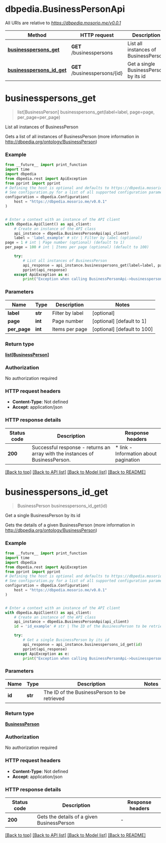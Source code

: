 # dbpedia.BusinessPersonApi

All URIs are relative to *https://dbpedia.mosorio.me/v0.0.1*

Method | HTTP request | Description
------------- | ------------- | -------------
[**businesspersons_get**](BusinessPersonApi.md#businesspersons_get) | **GET** /businesspersons | List all instances of BusinessPerson
[**businesspersons_id_get**](BusinessPersonApi.md#businesspersons_id_get) | **GET** /businesspersons/{id} | Get a single BusinessPerson by its id


# **businesspersons_get**
> list[BusinessPerson] businesspersons_get(label=label, page=page, per_page=per_page)

List all instances of BusinessPerson

Gets a list of all instances of BusinessPerson (more information in http://dbpedia.org/ontology/BusinessPerson)

### Example

```python
from __future__ import print_function
import time
import dbpedia
from dbpedia.rest import ApiException
from pprint import pprint
# Defining the host is optional and defaults to https://dbpedia.mosorio.me/v0.0.1
# See configuration.py for a list of all supported configuration parameters.
configuration = dbpedia.Configuration(
    host = "https://dbpedia.mosorio.me/v0.0.1"
)


# Enter a context with an instance of the API client
with dbpedia.ApiClient() as api_client:
    # Create an instance of the API class
    api_instance = dbpedia.BusinessPersonApi(api_client)
    label = 'label_example' # str | Filter by label (optional)
page = 1 # int | Page number (optional) (default to 1)
per_page = 100 # int | Items per page (optional) (default to 100)

    try:
        # List all instances of BusinessPerson
        api_response = api_instance.businesspersons_get(label=label, page=page, per_page=per_page)
        pprint(api_response)
    except ApiException as e:
        print("Exception when calling BusinessPersonApi->businesspersons_get: %s\n" % e)
```

### Parameters

Name | Type | Description  | Notes
------------- | ------------- | ------------- | -------------
 **label** | **str**| Filter by label | [optional] 
 **page** | **int**| Page number | [optional] [default to 1]
 **per_page** | **int**| Items per page | [optional] [default to 100]

### Return type

[**list[BusinessPerson]**](BusinessPerson.md)

### Authorization

No authorization required

### HTTP request headers

 - **Content-Type**: Not defined
 - **Accept**: application/json

### HTTP response details
| Status code | Description | Response headers |
|-------------|-------------|------------------|
**200** | Successful response - returns an array with the instances of BusinessPerson. |  * link - Information about pagination <br>  |

[[Back to top]](#) [[Back to API list]](../README.md#documentation-for-api-endpoints) [[Back to Model list]](../README.md#documentation-for-models) [[Back to README]](../README.md)

# **businesspersons_id_get**
> BusinessPerson businesspersons_id_get(id)

Get a single BusinessPerson by its id

Gets the details of a given BusinessPerson (more information in http://dbpedia.org/ontology/BusinessPerson)

### Example

```python
from __future__ import print_function
import time
import dbpedia
from dbpedia.rest import ApiException
from pprint import pprint
# Defining the host is optional and defaults to https://dbpedia.mosorio.me/v0.0.1
# See configuration.py for a list of all supported configuration parameters.
configuration = dbpedia.Configuration(
    host = "https://dbpedia.mosorio.me/v0.0.1"
)


# Enter a context with an instance of the API client
with dbpedia.ApiClient() as api_client:
    # Create an instance of the API class
    api_instance = dbpedia.BusinessPersonApi(api_client)
    id = 'id_example' # str | The ID of the BusinessPerson to be retrieved

    try:
        # Get a single BusinessPerson by its id
        api_response = api_instance.businesspersons_id_get(id)
        pprint(api_response)
    except ApiException as e:
        print("Exception when calling BusinessPersonApi->businesspersons_id_get: %s\n" % e)
```

### Parameters

Name | Type | Description  | Notes
------------- | ------------- | ------------- | -------------
 **id** | **str**| The ID of the BusinessPerson to be retrieved | 

### Return type

[**BusinessPerson**](BusinessPerson.md)

### Authorization

No authorization required

### HTTP request headers

 - **Content-Type**: Not defined
 - **Accept**: application/json

### HTTP response details
| Status code | Description | Response headers |
|-------------|-------------|------------------|
**200** | Gets the details of a given BusinessPerson |  -  |

[[Back to top]](#) [[Back to API list]](../README.md#documentation-for-api-endpoints) [[Back to Model list]](../README.md#documentation-for-models) [[Back to README]](../README.md)

